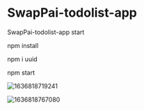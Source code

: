 # SwapPai-todolist-app
SwapPai-todolist-app
start 

npm install

npm i uuid

npm start

![1636818719241](https://user-images.githubusercontent.com/71228820/141650322-f876b558-1e85-4e51-b9b2-1443b5ca8af9.jpg)

![1636818767080](https://user-images.githubusercontent.com/71228820/141650328-5b581408-e43b-44e6-af38-c1ae8e1ec545.jpg)
